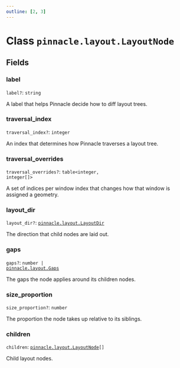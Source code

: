 ```yaml
---
outline: [2, 3]
---
```


# Class `pinnacle.layout.LayoutNode`




## Fields

### label <Badge type="danger" text="nullable" />

`label?`: <code>string</code>

A label that helps Pinnacle decide how to diff layout trees.

### traversal_index <Badge type="danger" text="nullable" />

`traversal_index?`: <code>integer</code>

An index that determines how Pinnacle traverses a layout tree.

### traversal_overrides <Badge type="danger" text="nullable" />

`traversal_overrides?`: <code>table&lt;integer, integer[]></code>

A set of indices per window index that changes how that window is assigned a geometry.

### layout_dir <Badge type="danger" text="nullable" />

`layout_dir?`: <code><a href="/lua-reference/0.1.0/aliases/pinnacle.layout.LayoutDir">pinnacle.layout.LayoutDir</a></code>

The direction that child nodes are laid out.

### gaps <Badge type="danger" text="nullable" />

`gaps?`: <code>number | <a href="/lua-reference/0.1.0/aliases/pinnacle.layout.Gaps">pinnacle.layout.Gaps</a></code>

The gaps the node applies around its children nodes.

### size_proportion <Badge type="danger" text="nullable" />

`size_proportion?`: <code>number</code>

The proportion the node takes up relative to its siblings.

### children

`children`: <code><a href="/lua-reference/0.1.0/classes/pinnacle.layout.LayoutNode">pinnacle.layout.LayoutNode</a>[]</code>

Child layout nodes.


